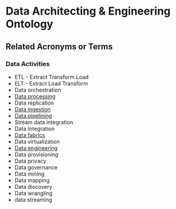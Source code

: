 # Data Architecting & Engineering Ontology

## Related Acronyms or Terms

### Data Activities

- ETL - Extract Transform Load
- ELT - Extract Load Transform
- Data orchestration
- [Data processing](https://www.bmc.com/blogs/batch-processing-stream-processing-real-time/)
- Data replication
- [Data ingestion](https://www.bmc.com/blogs/automate-data-ingestion/)
- [Data pipelining](https://www.bmc.com/blogs/data-pipeline/)
- Stream data integration
- Data Integration
- [Data fabrics](https://www.bmc.com/blogs/data-fabric/)
- Data virtualization
- [Data engineering](https://www.bmc.com/blogs/data-engineer-vs-data-scientist/)
- Data provisioning
- Data privacy
- Data governance
- Data mining
- Data mapping
- Data discovery
- Data wrangling
- data streaming